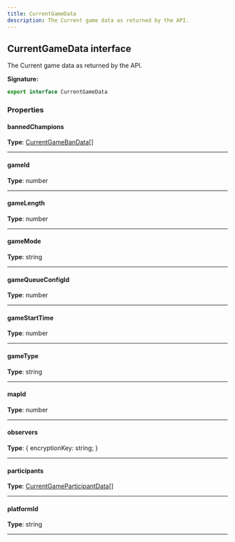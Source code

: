 ```yaml
---
title: CurrentGameData
description: The Current game data as returned by the API.
---
```


## CurrentGameData interface

The Current game data as returned by the API.

**Signature:**

```ts
export interface CurrentGameData 
```

### Properties

#### bannedChampions



**Type**: [CurrentGameBanData](/shieldbow/api/CurrentGameBanData.md)[]

---

#### gameId



**Type**: number

---

#### gameLength



**Type**: number

---

#### gameMode



**Type**: string

---

#### gameQueueConfigId



**Type**: number

---

#### gameStartTime



**Type**: number

---

#### gameType



**Type**: string

---

#### mapId



**Type**: number

---

#### observers



**Type**: {         encryptionKey: string;     }

---

#### participants



**Type**: [CurrentGameParticipantData](/shieldbow/api/CurrentGameParticipantData.md)[]

---

#### platformId



**Type**: string

---

